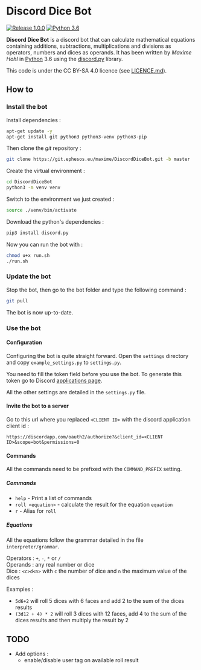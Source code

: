 Discord Dice Bot
================

[![Release 1.0.0](https://img.shields.io/badge/release-v1.0.0-informational.svg)](https://git.ephesos.eu/maxime/DiscordDiceBot/releases)
[![Python 3.6](https://img.shields.io/badge/python-3.6-informational.svg)](https://www.python.org/)

**Discord Dice Bot** is a discord bot that can calculate mathematical equations containing additions, 
subtractions, multiplications and divisions as operators, numbers and dices as operands.
It has been written by *Maxime Hohl* in [Python](https://www.python.org/) 3.6 using 
the [discord.py](https://github.com/Rapptz/discord.py) library.

This code is under the CC BY-SA 4.0 licence (see [LICENCE.md](LICENCE.md)).


How to
------

### Install the bot

Install dependencies :
```bash
apt-get update -y
apt-get install git python3 python3-venv python3-pip
```

Then clone the *git* repository :
```bash
git clone https://git.ephesos.eu/maxime/DiscordDiceBot.git -b master
```

Create the virtual environment :
```bash
cd DiscordDiceBot
python3 -m venv venv
```

Switch to the environment we just created :
```bash
source ./venv/bin/activate
```

Download the python's dependencies :
```bash
pip3 install discord.py
```

Now you can run the bot with :
```bash
chmod u+x run.sh
./run.sh
```

### Update the bot

Stop the bot, then go to the bot folder and type the following command :
```bash
git pull
```

The bot is now up-to-date.

### Use the bot

#### Configuration
Configuring the bot is quite straight forward. Open the `settings` 
directory and copy `example_settings.py` to `settings.py`.

You need to fill the token field before you use the bot.
To generate this token go to Discord 
[applications page](https://discordapp.com/developers/applications/me).

All the other settings are detailed in the `settings.py` file.

#### Invite the bot to a server

Go to this url where you replaced `<CLIENT ID>` with the discord application
client id :
```url
https://discordapp.com/oauth2/authorize?&client_id=<CLIENT ID>&scope=bot&permissions=0
```

#### Commands
All the commands need to be prefixed with the `COMMAND_PREFIX` setting.

##### Commands
- `help` - Print a list of commands
- `roll <equation>` - calculate the result for the equation `equation`
- `r` - Alias for `roll` 

##### Equations
All the equations follow the grammar detailed in the file `interpreter/grammar`.

Operators : `+`, `-`, `*` or `/`  
Operands : any real number or dice  
Dice : `<c>d<n>` with `c` the number of dice and `n` the maximum value of the dices

Examples :
- `5d6+2` will roll 5 dices with 6 faces and add 2 to the sum of the dices results
- `(3d12 + 4) * 2` will roll 3 dices with 12 faces, add 4 to the sum of the dices results 
and then multiply the result by 2


TODO
----

- Add options :
    - enable/disable user tag on available roll result
